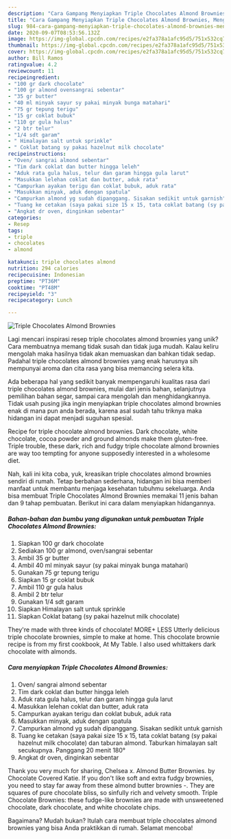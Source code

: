 ```yaml
---
description: "Cara Gampang Menyiapkan Triple Chocolates Almond Brownies, Menggugah Selera"
title: "Cara Gampang Menyiapkan Triple Chocolates Almond Brownies, Menggugah Selera"
slug: 984-cara-gampang-menyiapkan-triple-chocolates-almond-brownies-menggugah-selera
date: 2020-09-07T08:53:56.132Z
image: https://img-global.cpcdn.com/recipes/e2fa378a1afc95d5/751x532cq70/triple-chocolates-almond-brownies-foto-resep-utama.jpg
thumbnail: https://img-global.cpcdn.com/recipes/e2fa378a1afc95d5/751x532cq70/triple-chocolates-almond-brownies-foto-resep-utama.jpg
cover: https://img-global.cpcdn.com/recipes/e2fa378a1afc95d5/751x532cq70/triple-chocolates-almond-brownies-foto-resep-utama.jpg
author: Bill Ramos
ratingvalue: 4.2
reviewcount: 11
recipeingredient:
- "100 gr dark chocolate"
- "100 gr almond ovensangrai sebentar"
- "35 gr butter"
- "40 ml minyak sayur sy pakai minyak bunga matahari"
- "75 gr tepung terigu"
- "15 gr coklat bubuk"
- "110 gr gula halus"
- "2 btr telur"
- "1/4 sdt garam"
- " Himalayan salt untuk sprinkle"
- " Coklat batang sy pakai hazelnut milk chocolate"
recipeinstructions:
- "Oven/ sangrai almond sebentar"
- "Tim dark coklat dan butter hingga leleh"
- "Aduk rata gula halus, telur dan garam hingga gula larut"
- "Masukkan lelehan coklat dan butter, aduk rata"
- "Campurkan ayakan terigu dan coklat bubuk, aduk rata"
- "Masukkan minyak, aduk dengan spatula"
- "Campurkan almond yg sudah dipanggang. Sisakan sedikit untuk garnish"
- "Tuang ke cetakan (saya pakai size 15 x 15, tata coklat batang (sy pakai hazelnut milk chocolate) dan taburan almond. Taburkan himalayan salt secukupnya. Panggang 20 menit 180°"
- "Angkat dr oven, dinginkan sebentar"
categories:
- Resep
tags:
- triple
- chocolates
- almond

katakunci: triple chocolates almond 
nutrition: 294 calories
recipecuisine: Indonesian
preptime: "PT36M"
cooktime: "PT48M"
recipeyield: "3"
recipecategory: Lunch

---
```



![Triple Chocolates Almond Brownies](https://img-global.cpcdn.com/recipes/e2fa378a1afc95d5/751x532cq70/triple-chocolates-almond-brownies-foto-resep-utama.jpg)

Lagi mencari inspirasi resep triple chocolates almond brownies yang unik? Cara membuatnya memang tidak susah dan tidak juga mudah. Kalau keliru mengolah maka hasilnya tidak akan memuaskan dan bahkan tidak sedap. Padahal triple chocolates almond brownies yang enak harusnya sih mempunyai aroma dan cita rasa yang bisa memancing selera kita.

Ada beberapa hal yang sedikit banyak mempengaruhi kualitas rasa dari triple chocolates almond brownies, mulai dari jenis bahan, selanjutnya pemilihan bahan segar, sampai cara mengolah dan menghidangkannya. Tidak usah pusing jika ingin menyiapkan triple chocolates almond brownies enak di mana pun anda berada, karena asal sudah tahu triknya maka hidangan ini dapat menjadi suguhan spesial.

Recipe for triple chocolate almond brownies. Dark chocolate, white chocolate, cocoa powder and ground almonds make them gluten-free. Triple trouble, these dark, rich and fudgy triple chocolate almond brownies are way too tempting for anyone supposedly interested in a wholesome diet.


Nah, kali ini kita coba, yuk, kreasikan triple chocolates almond brownies sendiri di rumah. Tetap berbahan sederhana, hidangan ini bisa memberi manfaat untuk membantu menjaga kesehatan tubuhmu sekeluarga. Anda bisa membuat Triple Chocolates Almond Brownies memakai 11 jenis bahan dan 9 tahap pembuatan. Berikut ini cara dalam menyiapkan hidangannya.

<!--inarticleads1-->

##### Bahan-bahan dan bumbu yang digunakan untuk pembuatan Triple Chocolates Almond Brownies:

1. Siapkan 100 gr dark chocolate
1. Sediakan 100 gr almond, oven/sangrai sebentar
1. Ambil 35 gr butter
1. Ambil 40 ml minyak sayur (sy pakai minyak bunga matahari)
1. Gunakan 75 gr tepung terigu
1. Siapkan 15 gr coklat bubuk
1. Ambil 110 gr gula halus
1. Ambil 2 btr telur
1. Gunakan 1/4 sdt garam
1. Siapkan  Himalayan salt untuk sprinkle
1. Siapkan  Coklat batang (sy pakai hazelnut milk chocolate)


They&#39;re made with three kinds of chocolate! MORE+ LESS Utterly delicious triple chocolate brownies, simple to make at home. This chocolate brownie recipe is from my first cookbook, At My Table. I also used whittakers dark chocolate with almonds. 

<!--inarticleads2-->

##### Cara menyiapkan Triple Chocolates Almond Brownies:

1. Oven/ sangrai almond sebentar
1. Tim dark coklat dan butter hingga leleh
1. Aduk rata gula halus, telur dan garam hingga gula larut
1. Masukkan lelehan coklat dan butter, aduk rata
1. Campurkan ayakan terigu dan coklat bubuk, aduk rata
1. Masukkan minyak, aduk dengan spatula
1. Campurkan almond yg sudah dipanggang. Sisakan sedikit untuk garnish
1. Tuang ke cetakan (saya pakai size 15 x 15, tata coklat batang (sy pakai hazelnut milk chocolate) dan taburan almond. Taburkan himalayan salt secukupnya. Panggang 20 menit 180°
1. Angkat dr oven, dinginkan sebentar


Thank you very much for sharing, Chelsea x. Almond Butter Brownies. by Chocolate Covered Katie. If you don&#39;t like soft and extra fudgy brownies, you need to stay far away from these almond butter brownies -. They are squares of pure chocolate bliss, so sinfully rich and velvety smooth. Triple Chocolate Brownies: these fudge-like brownies are made with unsweetened chocolate, dark chocolate, and white chocolate chips. 

Bagaimana? Mudah bukan? Itulah cara membuat triple chocolates almond brownies yang bisa Anda praktikkan di rumah. Selamat mencoba!
